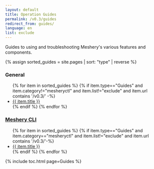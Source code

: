 ```yaml
---
layout: default
title: Operation Guides
permalink: /v0.3/guides
redirect_from: guides/
language: en
list: exclude
---
```


Guides to using and troubleshooting Meshery's various features and components.

{% assign sorted_guides = site.pages | sort: "type" | reverse %}



### General

<ul>
    {% for item in sorted_guides %}
    {% if item.type=="Guides" and item.category!="mesheryctl" and item.list!="exclude" and item.url contains '/v0.3/' -%}
      <li><a href="{{ site.baseurl }}{{ item.url }}">{{ item.title }}</a></li>
      {% endif %}
    {% endfor %}
</ul>

### <a href="{{ site.baseurl }}/guides/mesheryctl" class="text-black">Meshery CLI</a>

<ul>
  {% for item in sorted_guides %}
  {% if item.type=="Guides" and item.category=="mesheryctl" and item.list!="exclude" and item.url contains '/v0.3/'-%}
    <li><a href="{{ site.baseurl }}{{ item.url }}">{{ item.title }}</a>
    </li>
    {% endif %}
  {% endfor %}
</ul>

{% include toc.html page=Guides %}

<!-- {% comment %}
#
#  Change date order by adding '| reversed'
#  To sort by title or other variables use {% assign sorted_posts = category[1] | sort: 'title' %}
#
{% endcomment %}

{% for guide in site.adapter %}
<h2 id="{{guide[0] | uri_escape | downcase }}">{{guide[0] | capitalize}}1</h2>

{% endfor %}

{% assign sorted_guides = site.guides | sort %}
{% for guide in sorted_guides %}
<h2 id="{{guide[0] | uri_escape | downcase }}">{{guide[0] | capitalize}}</h2>

{% endfor %} -->